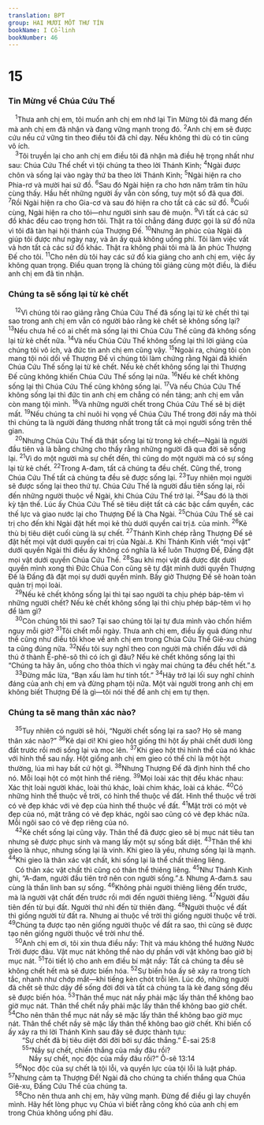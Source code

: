 ```yaml
---
translation: BPT
group: HAI MƯƠI MỐT THƯ TÍN
bookName: I Cổ-linh 
bookNumber: 46
---
```


<div class="title"><h1>15</h1><h3>Tin Mừng về Chúa Cứu Thế</h3></div>
<span class="verse 1co_15_1"> <sup>1</sup>Thưa anh chị em, tôi muốn anh chị em nhớ lại Tin Mừng tôi đã mang đến mà anh chị em đã nhận và đang vững mạnh trong đó.</span>
<span class="verse 1co_15_2"><sup>2</sup>Anh chị em sẽ được cứu nếu cứ vững tin theo điều tôi đã chỉ dạy. Nếu không thì dù có tin cũng vô ích.<br/></span>
<span class="verse 1co_15_3"> <sup>3</sup>Tôi truyền lại cho anh chị em điều tôi đã nhận mà điều hệ trọng nhất như sau: Chúa Cứu Thế chết vì tội chúng ta theo lời Thánh Kinh;</span>
<span class="verse 1co_15_4"><sup>4</sup>Ngài được chôn và sống lại vào ngày thứ ba theo lời Thánh Kinh;</span>
<span class="verse 1co_15_5"><sup>5</sup>Ngài hiện ra cho Phia-rơ và mười hai sứ đồ.</span>
<span class="verse 1co_15_6"><sup>6</sup>Sau đó Ngài hiện ra cho hơn năm trăm tín hữu cùng thấy. Hầu hết những người ấy vẫn còn sống, tuy một số đã qua đời.</span>
<span class="verse 1co_15_7"><sup>7</sup>Rồi Ngài hiện ra cho Gia-cơ và sau đó hiện ra cho tất cả các sứ đồ.</span>
<span class="verse 1co_15_8"><sup>8</sup>Cuối cùng, Ngài hiện ra cho tôi—như người sinh sau đẻ muộn.</span>
<span class="verse 1co_15_9"><sup>9</sup>Vì tất cả các sứ đồ khác đều cao trọng hơn tôi. Thật ra tôi chẳng đáng được gọi là sứ đồ nữa vì tôi đã tàn hại hội thánh của Thượng Đế.</span>
<span class="verse 1co_15_10"><sup>10</sup>Nhưng ân phúc của Ngài đã giúp tôi được như ngày nay, và ân ấy quả không uổng phí. Tôi làm việc vất vả hơn tất cả các sứ đồ khác. Thật ra không phải tôi mà là ân phúc Thượng Đế cho tôi.</span>
<span class="verse 1co_15_11"><sup>11</sup>Cho nên dù tôi hay các sứ đồ kia giảng cho anh chị em, việc ấy không quan trọng. Điều quan trọng là chúng tôi giảng cùng một điều, là điều anh chị em đã tin nhận.<br/></span>
<div class="title"><h3>Chúng ta sẽ sống lại từ kẻ chết</h3></div>
<span class="verse 1co_15_12"> <sup>12</sup>Vì chúng tôi rao giảng rằng Chúa Cứu Thế đã sống lại từ kẻ chết thì tại sao trong anh chị em vẫn có người bảo rằng kẻ chết sẽ không sống lại?</span>
<span class="verse 1co_15_13"><sup>13</sup>Nếu chưa hề có ai chết mà sống lại thì Chúa Cứu Thế cũng đã không sống lại từ kẻ chết nữa.</span>
<span class="verse 1co_15_14"><sup>14</sup>Và nếu Chúa Cứu Thế không sống lại thì lời giảng của chúng tôi vô ích, và đức tin anh chị em cũng vậy.</span>
<span class="verse 1co_15_15"><sup>15</sup>Ngoài ra, chúng tôi còn mang tội nói dối về Thượng Đế vì chúng tôi làm chứng rằng Ngài đã khiến Chúa Cứu Thế sống lại từ kẻ chết. Nếu kẻ chết không sống lại thì Thượng Đế cũng không khiến Chúa Cứu Thế sống lại nữa.</span>
<span class="verse 1co_15_16"><sup>16</sup>Nếu kẻ chết không sống lại thì Chúa Cứu Thế cũng không sống lại.</span>
<span class="verse 1co_15_17"><sup>17</sup>Và nếu Chúa Cứu Thế không sống lại thì đức tin anh chị em chẳng có nền tảng; anh chị em vẫn còn mang tội mình.</span>
<span class="verse 1co_15_18"><sup>18</sup>Và những người chết trong Chúa Cứu Thế sẽ bị diệt mất.</span>
<span class="verse 1co_15_19"><sup>19</sup>Nếu chúng ta chỉ nuôi hi vọng về Chúa Cứu Thế trong đời nầy mà thôi thì chúng ta là người đáng thương nhất trong tất cả mọi người sống trên thế gian.<br/></span>
<span class="verse 1co_15_20"> <sup>20</sup>Nhưng Chúa Cứu Thế đã thật sống lại từ trong kẻ chết—Ngài là người đầu tiên và là bằng chứng cho thấy rằng những người đã qua đời sẽ sống lại.</span>
<span class="verse 1co_15_21"><sup>21</sup>Vì do một người mà sự chết đến, thì cũng do một người mà có sự sống lại từ kẻ chết.</span>
<span class="verse 1co_15_22"><sup>22</sup>Trong A-đam, tất cả chúng ta đều chết. Cũng thế, trong Chúa Cứu Thế tất cả chúng ta đều sẽ được sống lại.</span>
<span class="verse 1co_15_23"><sup>23</sup>Tuy nhiên mọi người sẽ được sống lại theo thứ tự. Chúa Cứu Thế là người đầu tiên sống lại, rồi đến những người thuộc về Ngài, khi Chúa Cứu Thế trở lại.</span>
<span class="verse 1co_15_24"><sup>24</sup>Sau đó là thời kỳ tận thế. Lúc ấy Chúa Cứu Thế sẽ tiêu diệt tất cả các bậc cầm quyền, các thế lực và giao nước lại cho Thượng Đế là Cha Ngài.</span>
<span class="verse 1co_15_25"><sup>25</sup>Chúa Cứu Thế sẽ cai trị cho đến khi Ngài đặt hết mọi kẻ thù dưới quyền cai trị<a data-toggle="tooltip" data-placement="bottom" title="Nguyên văn, “dưới chân.”">⚓</a> của mình.</span>
<span class="verse 1co_15_26"><sup>26</sup>Kẻ thù bị tiêu diệt cuối cùng là sự chết.</span>
<span class="verse 1co_15_27"><sup>27</sup>Thánh Kinh chép rằng Thượng Đế sẽ đặt hết mọi vật dưới quyền cai trị của Ngài.<a data-toggle="tooltip" data-placement="bottom" title="Thi 8:6.">⚓</a> Khi Thánh Kinh viết “mọi vật” dưới quyền Ngài thì điều ấy không có nghĩa là kể luôn Thượng Đế, Đấng đặt mọi vật dưới quyền Chúa Cứu Thế.</span>
<span class="verse 1co_15_28"><sup>28</sup>Sau khi mọi vật đã được đặt dưới quyền mình xong thì Đức Chúa Con cũng sẽ tự đặt mình dưới quyền Thượng Đế là Đấng đã đặt mọi sự dưới quyền mình. Bấy giờ Thượng Đế sẽ hoàn toàn quản trị mọi loài.<br/></span>
<span class="verse 1co_15_29"> <sup>29</sup>Nếu kẻ chết không sống lại thì tại sao người ta chịu phép báp-têm vì những người chết? Nếu kẻ chết không sống lại thì chịu phép báp-têm vì họ để làm gì?<br/></span>
<span class="verse 1co_15_30"> <sup>30</sup>Còn chúng tôi thì sao? Tại sao chúng tôi lại tự đưa mình vào chốn hiểm nguy mỗi giờ?</span>
<span class="verse 1co_15_31"><sup>31</sup>Tôi chết mỗi ngày. Thưa anh chị em, điều ấy quả đúng như thế cũng như điều tôi khoe về anh chị em trong Chúa Cứu Thế Giê-xu chúng ta cũng đúng nữa.</span>
<span class="verse 1co_15_32"><sup>32</sup>Nếu tôi suy nghĩ theo con người mà chiến đấu với dã thú ở thành Ê-phê-sô thì có ích gì đâu? Nếu kẻ chết không sống lại thì “Chúng ta hãy ăn, uống cho thỏa thích vì ngày mai chúng ta đều chết hết.”<a data-toggle="tooltip" data-placement="bottom" title="Ê-sai 22:13; 56:12.">⚓</a><br/></span>
<span class="verse 1co_15_33"> <sup>33</sup>Đừng mắc lừa, “Bạn xấu làm hư tính tốt.”</span>
<span class="verse 1co_15_34"><sup>34</sup>Hãy trở lại lối suy nghĩ chính đáng của anh chị em và đừng phạm tội nữa. Một vài người trong anh chị em không biết Thượng Đế là gì—tôi nói thế để anh chị em tự thẹn.<br/></span>
<div class="title"><h3>Chúng ta sẽ mang thân xác nào?</h3></div>
<span class="verse 1co_15_35"> <sup>35</sup>Tuy nhiên có người sẽ hỏi, “Người chết sống lại ra sao? Họ sẽ mang thân xác nào?”</span>
<span class="verse 1co_15_36"><sup>36</sup>Kẻ dại ơi! Khi gieo hột giống thì hột ấy phải chết dưới lòng đất trước rồi mới sống lại và mọc lên.</span>
<span class="verse 1co_15_37"><sup>37</sup>Khi gieo hột thì hình thể của nó khác với hình thể sau nầy. Hột giống anh chị em gieo có thể chỉ là một hột thường, lúa mì hay bất cứ hột gì.</span>
<span class="verse 1co_15_38"><sup>38</sup>Nhưng Thượng Đế đã định hình thể cho nó. Mỗi loại hột có một hình thể riêng.</span>
<span class="verse 1co_15_39"><sup>39</sup>Mọi loài xác thịt đều khác nhau: Xác thịt loài người khác, loài thú khác, loài chim khác, loài cá khác.</span>
<span class="verse 1co_15_40"><sup>40</sup>Có những hình thể thuộc về trời, có hình thể thuộc về đất. Hình thể thuộc về trời có vẻ đẹp khác với vẻ đẹp của hình thể thuộc về đất.</span>
<span class="verse 1co_15_41"><sup>41</sup>Mặt trời có một vẻ đẹp của nó, mặt trăng có vẻ đẹp khác, ngôi sao cũng có vẻ đẹp khác nữa. Mỗi ngôi sao có vẻ đẹp riêng của nó.<br/></span>
<span class="verse 1co_15_42"> <sup>42</sup>Kẻ chết sống lại cũng vậy. Thân thể đã được gieo sẽ bị mục nát tiêu tan nhưng sẽ được phục sinh và mang lấy một sự sống bất diệt.</span>
<span class="verse 1co_15_43"><sup>43</sup>Thân thể khi gieo là nhục, nhưng sống lại là vinh. Khi gieo là yếu, nhưng sống lại là mạnh.</span>
<span class="verse 1co_15_44"><sup>44</sup>Khi gieo là thân xác vật chất, khi sống lại là thể chất thiêng liêng.<br/> Có thân xác vật chất thì cũng có thân thể thiêng liêng.</span>
<span class="verse 1co_15_45"><sup>45</sup>Như Thánh Kinh ghi, “A-đam, người đầu tiên trở nên con người sống.”<a data-toggle="tooltip" data-placement="bottom" title="Sáng 2:7.">⚓</a> Nhưng A-đam<a data-toggle="tooltip" data-placement="bottom" title="Từ ngữ A-đam có nghĩa là “người.” Ở đây “A-đam sau cùng” ám chỉ Đấng Cứu Thế là “người đến từ trời.”">⚓</a> sau cùng là thần linh ban sự sống.</span>
<span class="verse 1co_15_46"><sup>46</sup>Không phải người thiêng liêng đến trước, mà là người vật chất đến trước rồi mới đến người thiêng liêng.</span>
<span class="verse 1co_15_47"><sup>47</sup>Người đầu tiên đến từ bụi đất. Người thứ nhì đến từ thiên đàng.</span>
<span class="verse 1co_15_48"><sup>48</sup>Người thuộc về đất thì giống người từ đất ra. Nhưng ai thuộc về trời thì giống người thuộc về trời.</span>
<span class="verse 1co_15_49"><sup>49</sup>Chúng ta được tạo nên giống người thuộc về đất ra sao, thì cũng sẽ được tạo nên giống người thuộc về trời như thế.<br/></span>
<span class="verse 1co_15_50"> <sup>50</sup>Anh chị em ơi, tôi xin thưa điều nầy: Thịt và máu không thể hưởng Nước Trời được đâu. Vật mục nát không thể nào dự phần với vật không bao giờ bị mục nát.</span>
<span class="verse 1co_15_51"><sup>51</sup>Tôi tiết lộ cho anh em điều bí mật nầy: Tất cả chúng ta đều sẽ không chết hết mà sẽ được biến hóa.</span>
<span class="verse 1co_15_52"><sup>52</sup>Sự biến hóa ấy sẽ xảy ra trong tích tắc, nhanh như chớp mắt—khi tiếng kèn chót trỗi lên. Lúc đó, những người đã chết sẽ thức dậy để sống đời đời và tất cả chúng ta là kẻ đang sống đều sẽ được biến hóa.</span>
<span class="verse 1co_15_53"><sup>53</sup>Thân thể mục nát nầy phải mặc lấy thân thể không bao giờ mục nát. Thân thể chết nầy phải mặc lấy thân thể không bao giờ chết.</span>
<span class="verse 1co_15_54"><sup>54</sup>Cho nên thân thể mục nát nầy sẽ mặc lấy thân thể không bao giờ mục nát. Thân thể chết nầy sẽ mặc lấy thân thể không bao giờ chết. Khi biến cố ấy xảy ra thì lời Thánh Kinh sau đây sẽ được thành tựu:<br/>  “Sự chết đã bị tiêu diệt đời đời bởi sự đắc thắng.” Ê-sai 25:8<br/></span>
<span class="verse 1co_15_55">  <sup>55</sup>“Nầy sự chết, chiến thắng của mầy đâu rồi?<br/>   Nầy sự chết, nọc độc của mầy đâu rồi?” Ô-sê 13:14<br/></span>
<span class="verse 1co_15_56"> <sup>56</sup>Nọc độc của sự chết là tội lỗi, và quyền lực của tội lỗi là luật pháp.</span>
<span class="verse 1co_15_57"><sup>57</sup>Nhưng cảm tạ Thượng Đế! Ngài đã cho chúng ta chiến thắng qua Chúa Giê-xu, Đấng Cứu Thế của chúng ta.<br/></span>
<span class="verse 1co_15_58"> <sup>58</sup>Cho nên thưa anh chị em, hãy vững mạnh. Đừng để điều gì lay chuyển mình. Hãy hết lòng phục vụ Chúa vì biết rằng công khó của anh chị em trong Chúa không uổng phí đâu.<br/></span>
